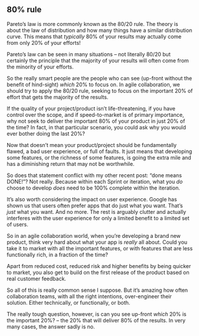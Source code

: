 ## 80% rule


Pareto’s law is more commonly known as the 80/20 rule. The theory is about the law of distribution and how many things have a similar distribution curve. This means that *typically* 80% of your results may actually come from only 20% of your efforts!

Pareto’s law can be seen in many situations – not literally 80/20 but certainly the principle that the majority of your results will often come from the minority of your efforts.

So the really smart people are the people who can see (up-front without the benefit of hind-sight) *which* 20% to focus on.  In agile collaboration, we should try to apply the 80/20 rule, seeking to focus on the important 20% of effort that gets the majority of the results.

If the quality of your project/product isn’t life-threatening, if you have control over the scope, and if speed-to-market is of primary importance, why not seek to deliver the important 80% of your product in just 20% of the time? In fact, in that particular scenario, you could ask why you would ever bother doing the last 20%?

Now that doesn’t mean your product/project should be fundamentally flawed, a bad user experience, or full of faults. It just means that developing some features, or the richness of some features, is going the extra mile and has a diminishing return that may not be worthwhile.

So does that statement conflict with my other recent post: “done means DONE!”? Not really. Because within each Sprint or iteration, what you *do* choose to develop *does* need to be 100% complete within the iteration.

It’s also worth considering the impact on user experience. Google has shown us that users often prefer apps that do just what you want. That’s *just* what you want. And no more. The rest is arguably clutter and actually interferes with the user experience for only a limited benefit to a limited set of users.

So in an agile collaboration world, when you’re developing a brand new product, think very hard about what your app is *really* all about. Could you take it to market with all the important features, or with features that are less functionally rich, in a fraction of the time?

Apart from reduced cost, reduced risk and higher benefits by being quicker to market, you also get to build on the first release of the product based on real customer feedback.

So all of this is really common sense I suppose. But it’s amazing how often collaboration teams, with all the right intentions, over-engineer their solution. Either technically, or functionally, or both.

The really tough question, however, is can you see up-front *which* 20% is the important 20%? – the 20% that will deliver 80% of the results. In very many cases, the answer sadly is no.
